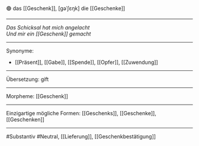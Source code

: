 🟢 das [[Geschenk]], [gəˈʃɛŋk]
die [[Geschenke]]


---
*Das Schicksal hat mich angelacht*  
*Und mir ein [[Geschenk]] gemacht*  

---
Synonyme:
- [[Präsent]], [[Gabe]], [[Spende]], [[Opfer]], [[Zuwendung]]

---
Übersetzung: gift

---
Morpheme:
[[Geschenk]]

---
Einzigartige mögliche Formen: [[Geschenks]], [[Geschenke]], [[Geschenken]]

---
#Substantiv #Neutral, [[Lieferung]], [[Geschenkbestätigung]]